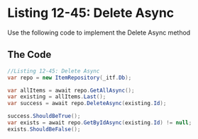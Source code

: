 # Listing 12-45: Delete Async

Use the following code to implement the Delete Async method

## The Code  

```cs
//Listing 12-45: Delete Async
var repo = new ItemRepository(_itf.Db);

var allItems = await repo.GetAllAsync();
var existing = allItems.Last();
var success = await repo.DeleteAsync(existing.Id);

success.ShouldBeTrue();
var exists = await repo.GetByIdAsync(existing.Id) != null;
exists.ShouldBeFalse();
```  
